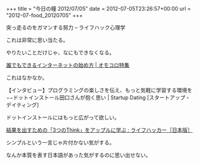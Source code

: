 +++
title = "今日の糧 2012/07/05"
date = 2012-07-05T23:26:57+00:00
url = "2012-07-food_20120705"
+++

  突っ走るのをガマンする努力 – ライフハック心理学

これは非常に思い当たる。

やりたいことだけじゃ、なにもできなくなる。

  [誰でもできるインターネットの始め方 | オモコロ特集](http://picup.omocoro.jp/?eid=1429)

これはなかなか。

  【インタビュー】プログラミングの楽しさを伝え、もっと気軽に学習する環境を−−ドットインストール田口さんが抱く思い | Startup Dating [スタートアップ・デイティング]

ドットインストールにはもっと広がって欲しい。

  [結果を出すための「3つのThink」をアップルに学ぶ : ライフハッカー［日本版］](http://www.lifehacker.jp/2012/06/120621thinksimple.html)

シンプルという一言じゃ片付かない気がする。

なんか本質を表す日本語があった気がするのに思い出せない。

